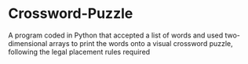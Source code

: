 # Crossword-Puzzle

A program coded in Python that accepted a list of words and used two-dimensional arrays to print the words onto a visual crossword puzzle, following the legal placement rules required
